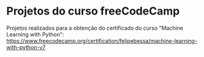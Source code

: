 # Projetos do curso freeCodeCamp

Projetos realizados para a obtenção do certificado do curso "Machine Learning with Python": https://www.freecodecamp.org/certification/felipebessa/machine-learning-with-python-v7 

